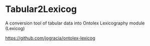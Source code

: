 # Tabular2Lexicog
A conversion tool of tabular data into Ontolex Lexicography module (Lexicog)


https://github.com/jogracia/ontolex-lexicog

